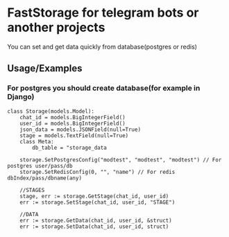 
# FastStorage for telegram bots or another projects

You can set and get data quickly from database(postgres or redis)




## Usage/Examples

### For postgres you should create database(for example in Django)
```python3
class Storage(models.Model):
    chat_id = models.BigIntegerField()
    user_id = models.BigIntegerField()
    json_data = models.JSONField(null=True)
    stage = models.TextField(null=True)
    class Meta:
        db_table = "storage_data
```

```golang
    storage.SetPostgresConfig("modtest", "modtest", "modtest") // For postgres user/pass/db 
    storage.SetRedisConfig(0, "", "name") // For redis dbIndex/pass/dbname(any)

    //STAGES
    stage, err := storage.GetStage(chat_id, user_id)
    err := storage.SetStage(chat_id, user_id, "STAGE")

    //DATA
    err := storage.GetData(chat_id, user_id, &struct)
    err := storage.SetData(chat_id, user_id, struct)

```

